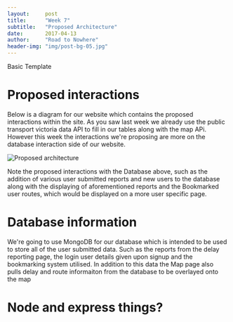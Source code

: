 ```yaml
---
layout:     post
title:      "Week 7"
subtitle:   "Proposed Architecture"
date:       2017-04-13
author:     "Road to Nowhere"
header-img: "img/post-bg-05.jpg"
---
```


Basic Template

# Proposed interactions

Below is a diagram for our website which contains the proposed interactions within the site. As you saw last week we already use the public transport victoria data API to fill in our tables along with the map APi. However this week the interactions we're proposing are more on the database interaction side of our website.

<img src="https://github.com/phellsten/phellsten.github.io/blob/master/images/blog/Week7/UndelayArchitecture.png" alt="Proposed architecture">

Note the proposed interactions with the Database above, such as the addition of various user submitted reports and new users to the database along with the displaying of aforementioned reports and the Bookmarked user routes, which would be displayed on a more user specific page.

# Database information

We're going to use MongoDB for our database which is intended to be used to store all of the user submitted data. Such as the reports from the delay reporting page, the login user details given upon signup and the bookmarking system utilised. In addition to this data the Map page also pulls delay  and route informaiton from the database to be overlayed onto the map

# Node and express things?

#
